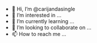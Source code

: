 - 👋 Hi, I’m @carijandasingle
- 👀 I’m interested in ...
- 🌱 I’m currently learning ...
- 💞️ I’m looking to collaborate on ...
- 📫 How to reach me ...

<!---
carijandasingle/carijandasingle is a ✨ special ✨ repository because its `README.md` (this file) appears on your GitHub profile.
You can click the Preview link to take a look at your changes.
--->
